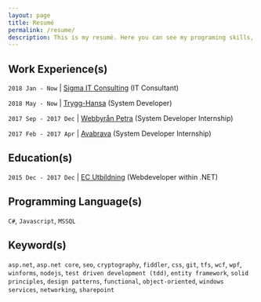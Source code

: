 ```yaml
---
layout: page
title: Resumé
permalink: /resume/
description: This is my resumé. Here you can see my programing skills, where i have worked, and where i have studied.
---
```


## Work Experience(s)
`2018 Jan - Now`
| [Sigma IT Consulting](https://www.sigmaitc.se/en/) (IT Consultant)

`2018 May - Now`
| [Trygg-Hansa](https://www.trygghansa.se/) (System Developer)

`2017 Sep - 2017 Dec`
| [Webbyrån Petra](https://www.petra.agency/en/) (System Developer Internship)

`2017 Feb - 2017 Apr`
| [Avabrava](http://www.avabrava.se/) (System Developer Internship)

## Education(s)
`2015 Dec - 2017 Dec` 
| [EC Utbildning](https://www.ecutbildning.se/studieorter/helsingborg/) (Webdeveloper within .NET)

## Programming Language(s)
`C#`, `Javascript`, `MSSQL`

## Keyword(s)
`asp.net`, `asp.net core`, `seo`, `cryptography`, `fiddler`, `css`, `git`, `tfs`, `wcf`, `wpf`, `winforms`, `nodejs`, `test driven development (tdd)`, `entity framework`, `solid principles`, `design patterns`, `functional`, `object-oriented`, `windows services`, `networking`, `sharepoint`
